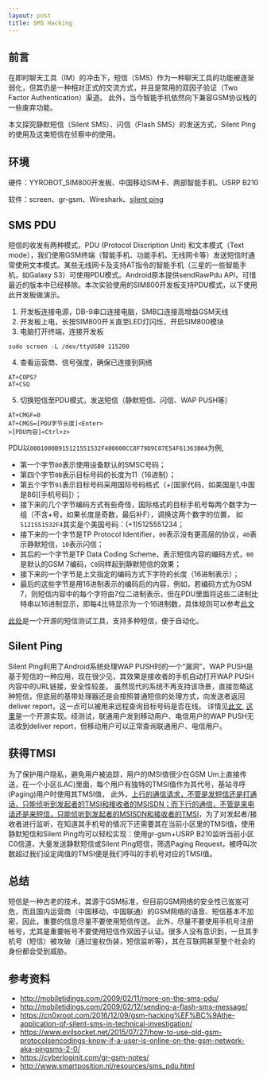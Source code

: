 ```yaml
---
layout: post
title: SMS Hacking
---
```


## 前言
在即时聊天工具（IM）的冲击下，短信（SMS）作为一种聊天工具的功能被逐渐弱化，但其仍是一种相对正式的交流方式，并且是常用的双因子验证（Two Factor Authentication）渠道。
此外，当今智能手机依然向下兼容GSM协议栈的一些废弃功能。

本文探究静默短信（Silent SMS）、闪信（Flash SMS）的发送方式，Silent Ping的使用及这类短信在侦察中的使用。

## 环境
硬件：YYROBOT_SIM800开发板、中国移动SIM卡、两部智能手机、USRP B210

软件：screen、gr-gsm、Wireshark、[silent ping](https://github.com/itds-consulting/android-silent-ping-sms)

## SMS PDU
短信的收发有两种模式，PDU (Protocol Discription Unit) 和文本模式（Text mode），我们使用GSM终端（智能手机、功能手机、无线网卡等）发送短信时通常使用文本模式。某些无线网卡及支持AT指令的智能手机（三星的一些智能手机，如Galaxy S3）可使用PDU模式。Android原本提供sendRawPdu API，可惜最近的版本中已经移除。本次实验使用的SIM800开发板支持PDU模式，以下使用此开发板做演示。

1. 开发板连接电源，DB-9串口连接电脑，SMB口连接高增益GSM天线
2. 开发板上电，长按SIM800开关直至LED灯闪烁，开启SIM800模块
3. 电脑打开终端，连接开发板
```
sudo screen -L /dev/ttyUSB0 115200
```
4. 查看运营商、信号强度，确保已连接到网络
```
AT+COPS?
AT+CSQ
```
5. 切换短信至PDU模式，发送短信（静默短信、闪信、WAP PUSH等）
```
AT+CMGF=0
AT+CMGS=[PDU字节长度]<Enter>
>[PDU内容]<Ctrl+z>
```
PDU以`0001000B915121551532F400000CC8F79D9C07E54F61363B04`为例,
* 第一个字节`00`表示使用设备默认的SMSC号码；
* 第四个字节`0B`表示目标号码的长度为11（16进制）；
* 第五个字节`91`表示目标号码采用国际号码格式（+[国家代码，如美国是1,中国是86][手机号码]）；
* 接下来的几个字节编码方式有些奇怪，国际格式的目标手机号每两个数字为一组（不含+号，如果长度是奇数，最后补F），调换这两个数字的位置，
  如`5121551532F4`其实是个美国号码：(+1)5125551234；
* 接下来的一个字节是TP Protocol Identifier，`00`表示没有更高层的协议，`40`表示静默短信，`10`表示闪信；
* 其后的一个字节是TP Data Coding Scheme，表示短信内容的编码方式，`00`是默认的GSM 7编码，`C0`同样起到静默短信的效果；
* 接下来的一个字节是上文指定的编码方式下字符的长度（16进制表示）；
* 最后的这些字节是用16进制表示的编码后的内容，例如，若编码方式为GSM 7，则短信内容中的每个字符由7位二进制表示，但在PDU里面将这些二进制比特串以16进制显示，即每4比特显示为一个16进制数，具体规则可以参考[此文](http://mobiletidings.com/2009/02/11/more-on-the-sms-pdu/)

[此处](https://github.com/r00tb0x/SmsFuzzer)是一个开源的短信测试工具，支持多种短信，便于自动化。
## Silent Ping
Silent Ping利用了Android系统处理WAP PUSH时的一个“漏洞”，WAP PUSH是基于短信的一种应用，现在很少见，其效果是接收者的手机自动打开WAP PUSH内容中的URL链接，安全性较差。
虽然现代的系统不再支持该场景，直接忽略这种短信，但底层的基带处理器还是会按照普通短信的处理方式，向发送者返回deliver report，这一点可以被用来远程查询目标号码是否在线。
详情见[此文](https://www.evilsocket.net/2015/07/27/how-to-use-old-gsm-protocolsencodings-know-if-a-user-is-online-on-the-gsm-network-aka-pingsms-2-0/),
[这里](https://github.com/itds-consulting/android-silent-ping-sms)是一个开源实现。经测试，联通用户发到移动用户、电信用户的WAP PUSH无法收到deliver report，但移动用户可以正常查询联通用户、电信用户。

## 获得TMSI
为了保护用户隐私，避免用户被追踪，用户的IMSI值很少在GSM Um上直接传送，在一个小区(LAC)里面，每个用户有独特的TMSI值作为其代号，基站寻呼(Paging)用户时使用其TMSI值，
此外，[上行的通信请求，不管是发短信还是打通话，只能侦听到发起者的TMSI和接收者的MSISDN；而下行的通信，不管是来电话还是来短信，只能侦听到发起者的MSISDN和接收者的TMSI](https://cn0xroot.com/2016/12/09/gsm-hacking%EF%BC%9Athe-application-of-silent-sms-in-technical-investigation/)，为了对发起者/接收者进行监听，在知道其手机号的情况下还需要其在当前小区里的TMSI值，使用静默短信和Silent Ping均可以轻松实现：使用gr-gsm+USRP B210监听当前小区C0信道，大量发送静默短信或Silent Ping短信，筛选Paging Request，被呼叫次数超过我们设定阈值的TMSI便是我们呼叫的手机号对应的TMSI值。

## 总结
短信是一种古老的技术，其源于GSM标准，但目前GSM网络的安全性已岌岌可危，而且国内运营商（中国移动，中国联通）的GSM网络的语音、短信基本不加密，因此，重要的信息尽量不要使用短信传送。
此外，尽量不要使用手机号注册帐号，尤其是重要帐号不要使用短信作双因子认证。很多人没有意识到，一旦其手机号（短信）被攻破（通过鉴权伪装，短信监听等），其在互联网甚至整个社会的身份都会受到威胁。

## 参考资料
* <http://mobiletidings.com/2009/02/11/more-on-the-sms-pdu/>
* <http://mobiletidings.com/2009/02/12/sending-a-flash-sms-message/>
* <https://cn0xroot.com/2016/12/09/gsm-hacking%EF%BC%9Athe-application-of-silent-sms-in-technical-investigation/>
* <https://www.evilsocket.net/2015/07/27/how-to-use-old-gsm-protocolsencodings-know-if-a-user-is-online-on-the-gsm-network-aka-pingsms-2-0/>
* <https://cyberloginit.com/gr-gsm-notes/>
* <http://www.smartposition.nl/resources/sms_pdu.html>